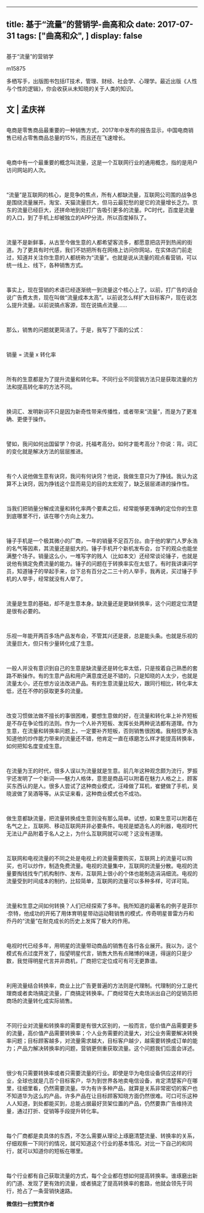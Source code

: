 
---
title:   基于“流量”的营销学-曲高和众
date: 2017-07-31
tags: ["曲高和众", ]
display: false
---


## 



基于“流量”的营销学




m15875




多栖写手，出版图书包括IT技术，管理、财经、社会学、心理学。最近出版《人性与个性的逻辑》，你会收获从未知晓的关于人类的知识。


## **文 | 孟庆祥**

## 

电商是零售商品最重要的一种销售方式，2017年中发布的报告显示，中国电商销售已经占零售商品总量的15%，而且还在飞速增长。

&nbsp;

电商中有一个最重要的概念叫流量，这是一个互联网行业的通用概念，指的是用户访问网站的人次。

&nbsp;

“流量”是互联网的核心，是竞争的焦点，所有人都缺流量，互联网公司围的战争总是围绕流量展开。淘宝、天猫流量巨大，但马云最犯愁的是它的流量增长乏力。京东的流量已经巨大，还拼命地到处打广告吸引更多的流量。PC时代，百度是流量的入口，到了手机上却被独立的APP分流，所以百度掉队了。

&nbsp;

流量不是新鲜事，从古至今做生意的人都希望客流多，都愿意把店开到热闹的街道。为了更具有时代感，我们不妨把所有在网络上访问你网站，在实体店门前走过，知道并关注你生意的人都统称为“流量”。也就是说从流量的观点看营销，可以统一线上、线下，各种销售方式。

&nbsp;

事实上，现在营销的术语已经逐渐统一到流量这个核心上了。以前，打广告的话会说广告费太贵，现在叫做“流量成本太高”。以前说怎么样扩大目标客户，现在说怎么提升流量。以前说搞点客源，现在说搞点流量……

&nbsp;

那么，销售的问题就更简洁了。于是，我写了下面的公式：

&nbsp;

销量 = 流量 x 转化率

&nbsp;

所有的生意都是为了提升流量和转化率。不同行业不同营销方法只是获取流量的方法和提高转化率的方法不同。

&nbsp;

换词汇、发明新词不只是因为新奇性带来传播性，或者带来“流量”，而是为了更准确、更便于操作。

&nbsp;

譬如，我问如何出国留学？你说，托福考高分。如何才能考高分？你说：背。词汇的变化就是解决方法的层层推进。

&nbsp;

有个人说他做生意有诀窍，我问有何诀窍？他说，我做生意只为了挣钱。我认为这算不上诀窍，因为挣钱这个显而易见的目的太宏观了，缺乏层层递进的操作性。

&nbsp;

当我们把销量分解成流量和转化率两个要素之后，经常能够更准确的定位你的生意到底哪里不行，该在哪个方向上发力。

&nbsp;

锤子手机是一个极其微小的厂商，一年的销量不足百万台。由于他的掌门人罗永浩的名气等因素，其流量还是挺大的。锤子手机开个新机发布会，台下的观众也能坐满整个场子。销量这么小，一堆写字的贱人（比如本文）还经常谈论锤子，也就是说他有搞定免费流量的能力。锤子的问题在于转换率实在太低了。有时我讲课问学员，知道锤子的举起手来，台下总有百分之二三十的人举手，我再说，买过锤子手机的人举手，经常就没有人举了。

&nbsp;

流量是生意的基础，却不是生意本身。缺流量还是更缺转换率，这个问题定位清楚是很有必要的。

&nbsp;

乐视一年能开两百多场产品发布会，不管其兴还是衰，总是能头条。也就是乐视的流量巨大，但只有少量转化成了生意。

&nbsp;

一般人并没有意识到自己的生意是缺流量还是转化率太低，只是按着自己熟悉的套路不断操作。有的生意产品和用户满意度还是不错的，只是知晓的人太少，也就是流量太小，还在想方设法改进产品。有的生意流量比较大，跟同行相比，转化率太低，还在不停的获取更多的流量。

&nbsp;

改变习惯做法做不擅长的事很困难，要想生意做的好，在流量和转化率上补齐短板是不存在争论性的法则。作为一个人补齐短板、发挥长处两种说法都有道理。作为生意，在流量和转换率问题上，一定要补齐短板，否则销售很困难。我相信罗永浩知道他的炒作能力带来的流量还不错，他肯定一直在琢磨怎么样才能提高转换率，如何把知名度变成生意。

&nbsp;

在流量为王的时代，很多人误以为流量就是生意。前几年这种观念颇为流行，罗振宇还发明了一个新词——魅力人格体，意思是商品可以附着在魅力人格之上，顾客买东西认的是人。很多人尝试了这种商业模式，汪峰做了耳机，崔健做了手机，吴晓波做了吴酒等等。从实证来看，这种商业模式也不成功。

&nbsp;

做生意都缺流量，把流量转换成生意则没有那么简单。试想，如果生意可以附着在名气之上，互联网、移动互联网并非必要条件。电视是塑造名人的利器，电视时代无法让产品附着于名人之上，为什么互联网就可以呢？这没有道理。

&nbsp;

互联网和电视流量的不同之处是电视上的流量需要购买，互联网上的流量可以购买，也可以炒作，制造免费流量。电视的流量集中，互联网的流量分散。电视的流量要掏钱找专门机构制作、发布，互联网上很小的个体也能制造涓涓细流。电视的流量受到时间成本的制约，比较简单，互联网的流量可以多种多样，可详可简。

&nbsp;

流量和生意之间如何转换？人们已经探索了多年。我所知道的最著名的例子是菲尔·奈特，他成功的开拓了用体育明星带动运动鞋销售的模式，传奇明星普雷方丹和乔丹的“流量”在耐克成长的历史上发挥了极大的作用。

&nbsp;

电视时代已经多年，用明星的流量带动商品的销售在各行各业展开。我以为，这个模式有点过度开发了，指望明星代言，销售大热有点赌博的味道，得逞的只是少数，我觉得明星代言并非商机，厂商把它定位成可有可无更靠谱。

&nbsp;

利用流量结合转换率，商业上比广告更普遍的方法则是代理制。代理制的分工是代理商或者卖场搞定流量，厂商搞定转换率。厂商经常在大卖场派出自己的促销员把商场的流量转化成实际销售。

&nbsp;

不同行业对流量和转换率的需要是有很大区别的，一般而言，低价值产品需要更多的流量，高价值产品需要转换率；个人业务需要的流量大，对公业务需要解决转换率问题；目标顾客越多，对流量需求越大，目标客户越少，越需要转换成订单的能力；产品力解决转换率的问题，营销更侧重获取流量。这个问题我们后面会详述。

&nbsp;

很少有只需要转换率或者只需要流量的行业。即使是华为电信设备供应这样的行业，全球也就是几百个目标客户，华为到世界各地卖电信设备，肯定清楚客户在哪里，往细里看，仍然需要流量。华为有许多种产品，就算是关系非常密切的客户也不知道华为这么的产品，许多产品在让目标顾客知晓方面仍然很难。可口可乐这种人人知道，到处都能买到，总能占据最好货架位置的产品，仍然要靠广告维持流量，通过打折、促销等手段提升转化率。

&nbsp;

每个厂商都是卖具体的东西，不怎么需要从理论上琢磨清楚流量、转换率的关系，仔细观察一下同行的情况，就可知道这个行业的基本情况。对比一下自己的和同行，就可以知道你的短板在哪里。

&nbsp;

每个行业都有自己获取流量的方式，每个企业都在想如何提高转换率。谁琢磨出新的门道、发现了更有效的流量，或者搞定了提高转换率的套路，他就会领先于同行，抢占了一条营销快速路。




**微信扫一扫赞赏作者**















